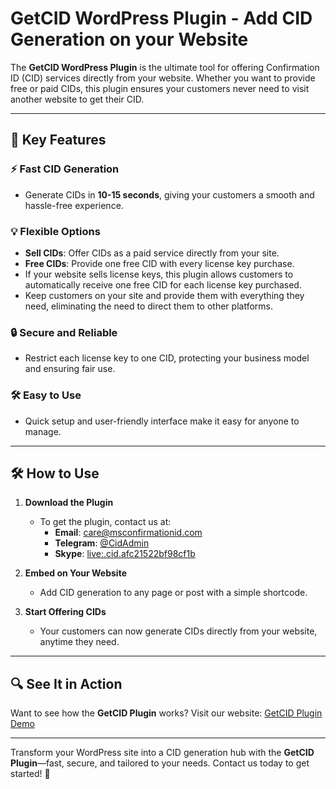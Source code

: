 # GetCID WordPress Plugin - Add CID Generation on your Website 

The **GetCID WordPress Plugin** is the ultimate tool for offering Confirmation ID (CID) services directly from your website. Whether you want to provide free or paid CIDs, this plugin ensures your customers never need to visit another website to get their CID.  

---

## 🌟 **Key Features**  

### ⚡ **Fast CID Generation**  
- Generate CIDs in **10-15 seconds**, giving your customers a smooth and hassle-free experience.  

### 💡 **Flexible Options**  
- **Sell CIDs**: Offer CIDs as a paid service directly from your site.  
- **Free CIDs**: Provide one free CID with every license key purchase.
- If your website sells license keys, this plugin allows customers to automatically receive one free CID for each license key purchased.
- Keep customers on your site and provide them with everything they need, eliminating the need to direct them to other platforms.

### 🔒 **Secure and Reliable**  
- Restrict each license key to one CID, protecting your business model and ensuring fair use.  

### 🛠️ **Easy to Use**  
- Quick setup and user-friendly interface make it easy for anyone to manage.  

---

## 🛠️ **How to Use**  

1. **Download the Plugin**  
   - To get the plugin, contact us at:  
     - **Email**: [care@msconfirmationid.com](mailto:care@msconfirmationid.com)  
     - **Telegram**: [@CidAdmin](https://t.me/cidadmin)  
     - **Skype**: [live:.cid.afc21522bf98cf1b](https://join.skype.com/invite/.cid.afc21522bf98cf1b)  

2. **Embed on Your Website**  
   - Add CID generation to any page or post with a simple shortcode.  

3. **Start Offering CIDs**  
   - Your customers can now generate CIDs directly from your website, anytime they need.  

---

## 🔍 **See It in Action**  
Want to see how the **GetCID Plugin** works? Visit our website: [GetCID Plugin Demo](https://msconfirmationid.com/get-confirmation-id/)  

---

Transform your WordPress site into a CID generation hub with the **GetCID Plugin**—fast, secure, and tailored to your needs. Contact us today to get started! 🚀
